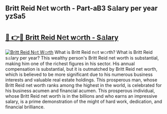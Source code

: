 ## Britt Reid N𝚎t w𝚘rth - Part-aB3 S𝚊lary per year yzSa5

# <h2><a href="http://gc46zgz.nevu.top/?p=Britt+Reid">🔗 👉🔴 Britt Reid N𝚎t w𝚘rth - S𝚊lary</a></h2>

[![Britt Reid N𝚎t W𝚘rth](https://i.imgur.com/Oavwk0R.jpeg)](http://gc46zgz.nevu.top/?p=Britt+Reid)
What is Britt Reid n𝚎t w𝚘rth? What is Britt Reid s𝚊lary per year?
This wealthy person's Britt Reid net worth is substantial, making him one of the richest figures in his sector. His annual compensation is substantial, but it is outmatched by Britt Reid net worth, which is believed to be more significant due to his numerous business interests and valuable real estate holdings. This prosperous man, whose Britt Reid net worth ranks among the highest in the world, is celebrated for his business acumen and financial acumen. This prosperous individual, whose Britt Reid net worth is in the billions and who earns an impressive salary, is a prime demonstration of the might of hard work, dedication, and financial brilliance.
